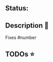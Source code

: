 <!--
WELCOME TO OUR PULL REQUEST TEMPLATE THAT I STOLE FROM LAH! :partyparrot:
Not all sections apply, feel free to delete as appropriate.
-->
## Status:
<!--
:rocket: Ready
:construction: In development
:no_entry_sign: Do not merge
-->

## Description :star2:
<!--
A few sentences describing the overall goals of the pull request's commits.
INCLUDE A SCREENSHOT IF THIS IS FRONTEND
-->
Fixes #number
 
## TODOs :star:
<!--
- [ ] Tests
- [ ] Documentation
-->

